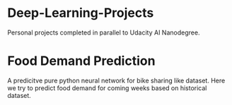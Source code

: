 # Deep-Learning-Projects
Personal projects completed in parallel to Udacity AI Nanodegree.

# Food Demand Prediction
A predicitve pure python neural network for bike sharing like dataset. Here we try to predict food demand for coming weeks based on historical dataset.
